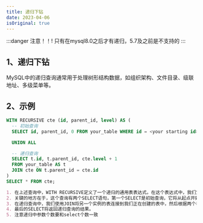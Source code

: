```yaml
---
title: 递归下钻
date: 2023-04-06
isOriginal: true
---
```


:::danger 注意！！!
只有在mysql8.0之后才有递归，5.7及之前是不支持的
:::

## 1、递归下钻

MySQL中的递归查询通常用于处理树形结构数据，如组织架构、文件目录、级联地址、多级菜单等。

## 2、示例

~~~sql
WITH RECURSIVE cte (id, parent_id, level) AS (
  -- 初始查询
  SELECT id, parent_id, 0 FROM your_table WHERE id = <your starting id>

  UNION ALL

  -- 递归查询
  SELECT t.id, t.parent_id, cte.level + 1
  FROM your_table AS t
  JOIN cte ON t.parent_id = cte.id
)
SELECT * FROM cte;
~~~

~~~markdown
1. 在上述查询中，WITH RECURSIVE定义了一个递归的通用表表达式。在这个表达式中，我们定义了一个递归查询，它首先从给定的起始点开始，然后逐步向下查找树形结构中所有的节点。
2. 关键的地方在于，这个查询有两个SELECT语句，第一个SELECT是初始查询，它将从起点开始。第二个SELECT是递归查询，它将连接到上一个查询的结果。
3. 在递归查询中，我们使用JOIN将另一个实例的表连接到我们正在创建的表中，然后根据两个表之间共享的信息递归向下查找树形结构中的每个节点。这就是递归下钻查询的核心部分。
4. 最后的SELECT将返回递归查询的结果。
5. 注意递归中参数个数要和select个数一致
~~~
